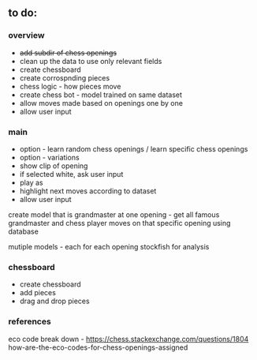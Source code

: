 ## to do:

### overview
- ~~add subdir of chess openings~~
- clean up the data to use only relevant fields
- create chessboard
- create corrospnding pieces
- chess logic - how pieces move
- create chess bot - model trained on same dataset
- allow moves made based on openings one by one
- allow user input

### main
- option - learn random chess openings / learn specific chess openings
- option - variations
- show clip of opening
- if selected white, ask user input
- play as
- highlight next moves according to dataset
- allow user input

create model that is grandmaster at one opening - get all famous grandmaster and chess player moves on that specific opening
using database

mutiple models - each for each opening
stockfish for analysis

### chessboard
- create chessboard
- add pieces
- drag and drop pieces

### references
eco code break down - 
https://chess.stackexchange.com/questions/1804 how-are-the-eco-codes-for-chess-openings-assigned